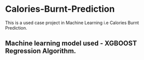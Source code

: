 # Calories-Burnt-Prediction
This is a used case project in Machine Learning i.e Calories Burnt Prediction. 

## Machine learning model used - XGBOOST Regression Algorithm.
